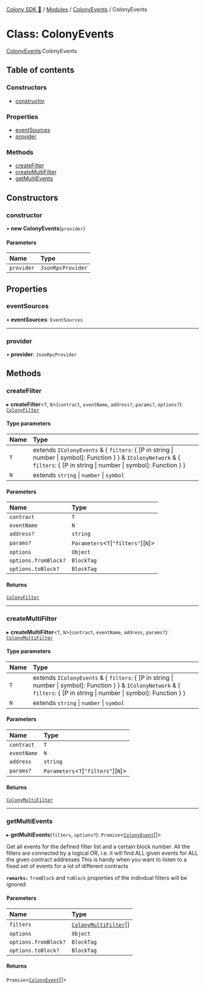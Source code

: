 [Colony SDK 🚀](../README.md) / [Modules](../modules.md) / [ColonyEvents](../modules/ColonyEvents.md) / ColonyEvents

# Class: ColonyEvents

[ColonyEvents](../modules/ColonyEvents.md).ColonyEvents

## Table of contents

### Constructors

- [constructor](ColonyEvents.ColonyEvents-1.md#constructor)

### Properties

- [eventSources](ColonyEvents.ColonyEvents-1.md#eventsources)
- [provider](ColonyEvents.ColonyEvents-1.md#provider)

### Methods

- [createFilter](ColonyEvents.ColonyEvents-1.md#createfilter)
- [createMultiFilter](ColonyEvents.ColonyEvents-1.md#createmultifilter)
- [getMultiEvents](ColonyEvents.ColonyEvents-1.md#getmultievents)

## Constructors

### constructor

• **new ColonyEvents**(`provider`)

#### Parameters

| Name | Type |
| :------ | :------ |
| `provider` | `JsonRpcProvider` |

## Properties

### eventSources

• **eventSources**: `EventSources`

___

### provider

• **provider**: `JsonRpcProvider`

## Methods

### createFilter

▸ **createFilter**<`T`, `N`\>(`contract`, `eventName`, `address?`, `params?`, `options?`): [`ColonyFilter`](../interfaces/ColonyEvents.ColonyFilter.md)

#### Type parameters

| Name | Type |
| :------ | :------ |
| `T` | extends `IColonyEvents` & { `filters`: { [P in string \| number \| symbol]: Function }  } & `IColonyNetwork` & { `filters`: { [P in string \| number \| symbol]: Function }  } |
| `N` | extends `string` \| `number` \| `symbol` |

#### Parameters

| Name | Type |
| :------ | :------ |
| `contract` | `T` |
| `eventName` | `N` |
| `address?` | `string` |
| `params?` | `Parameters`<`T`[``"filters"``][`N`]\> |
| `options` | `Object` |
| `options.fromBlock?` | `BlockTag` |
| `options.toBlock?` | `BlockTag` |

#### Returns

[`ColonyFilter`](../interfaces/ColonyEvents.ColonyFilter.md)

___

### createMultiFilter

▸ **createMultiFilter**<`T`, `N`\>(`contract`, `eventName`, `address`, `params?`): [`ColonyMultiFilter`](../interfaces/ColonyEvents.ColonyMultiFilter.md)

#### Type parameters

| Name | Type |
| :------ | :------ |
| `T` | extends `IColonyEvents` & { `filters`: { [P in string \| number \| symbol]: Function }  } & `IColonyNetwork` & { `filters`: { [P in string \| number \| symbol]: Function }  } |
| `N` | extends `string` \| `number` \| `symbol` |

#### Parameters

| Name | Type |
| :------ | :------ |
| `contract` | `T` |
| `eventName` | `N` |
| `address` | `string` |
| `params?` | `Parameters`<`T`[``"filters"``][`N`]\> |

#### Returns

[`ColonyMultiFilter`](../interfaces/ColonyEvents.ColonyMultiFilter.md)

___

### getMultiEvents

▸ **getMultiEvents**(`filters`, `options?`): `Promise`<[`ColonyEvent`](../interfaces/ColonyEvents.ColonyEvent.md)[]\>

Get all events for the defined filter list and a certain block number.
All the filters are connected by a logical OR, i.e. it will find ALL given events for ALL the given contract addresses
This is handy when you want to listen to a fixed set of events for a lot of different contracts

**`remarks:`** `fromBlock` and `toBlock` properties of the indivdual filters will be ignored

#### Parameters

| Name | Type |
| :------ | :------ |
| `filters` | [`ColonyMultiFilter`](../interfaces/ColonyEvents.ColonyMultiFilter.md)[] |
| `options` | `Object` |
| `options.fromBlock?` | `BlockTag` |
| `options.toBlock?` | `BlockTag` |

#### Returns

`Promise`<[`ColonyEvent`](../interfaces/ColonyEvents.ColonyEvent.md)[]\>
